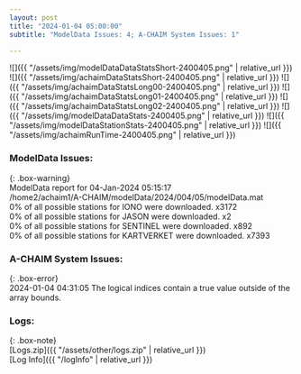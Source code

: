 ```yaml
---
layout: post
title: "2024-01-04 05:00:00"
subtitle: "ModelData Issues: 4; A-CHAIM System Issues: 1"

---
```


![]({{ "/assets/img/modelDataDataStatsShort-2400405.png" | relative_url }})
![]({{ "/assets/img/achaimDataStatsShort-2400405.png" | relative_url }})
![]({{ "/assets/img/achaimDataStatsLong00-2400405.png" | relative_url }})
![]({{ "/assets/img/achaimDataStatsLong01-2400405.png" | relative_url }})
![]({{ "/assets/img/achaimDataStatsLong02-2400405.png" | relative_url }})
![]({{ "/assets/img/modelDataDataStats-2400405.png" | relative_url }})
![]({{ "/assets/img/modelDataStationStats-2400405.png" | relative_url }})
![]({{ "/assets/img/achaimRunTime-2400405.png" | relative_url }})


### ModelData Issues:  
  
{: .box-warning}  
 ModelData report for 04-Jan-2024 05:15:17   
 /home2/achaim1/A-CHAIM/modelData/2024/004/05/modelData.mat   
 0% of all possible stations for IONO were downloaded. x3172   
 0% of all possible stations for JASON were downloaded. x2   
 0% of all possible stations for SENTINEL were downloaded. x892   
 0% of all possible stations for KARTVERKET were downloaded. x7393   
  
### A-CHAIM System Issues:  
  
{: .box-error}  
2024-01-04 04:31:05 The logical indices contain a true value outside of the array bounds.  

### Logs:  
  
{: .box-note}  
[Logs.zip]({{ "/assets/other/logs.zip" | relative_url }})  
[Log Info]({{ "/logInfo" | relative_url }})  
